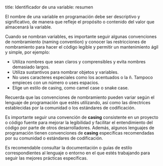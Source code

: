 title: Identificador de una variable: resumen

El nombre de una variable en programación debe ser descriptivo y significativo, de manera que refleje el propósito o contenido del valor que almacenará la variable. 

Cuando se nombran variables, es importante seguir algunas convenciones de nombramiento (naming convention) y conocer las restricciones de nombramiento para hacer el código legible y permitir un mantenimiento ágil y simple, por ejemplo:

* Utiliza nombres que sean claros y comprensibles y evita nombres demasiado largos.
* Utiliza sustantivos para nombrar objetos y variables.
* No uses caracteres especiales como los acentuados o la ñ. Tampoco empieces con un número o uses espacios.
* Elige un estilo de casing, como camel case o snake case.

Recuerda que las convenciones de nombramiento pueden variar según el lenguaje de programación que estés utilizando, así como las directrices establecidas por la comunidad o los estándares de codificación. 

Es importante seguir una convención de **casing** consistente en un proyecto o código fuente para mejorar la legibilidad y facilitar el entendimiento del código por parte de otros desarrolladores. Además, algunos lenguajes de programación tienen convenciones de **casing** específicas recomendadas por su comunidad o estándares de codificación.

Es recomendable consultar la documentación o guías de estilo correspondientes al lenguaje o entorno en el que estés trabajando para seguir las mejores prácticas específicas.


